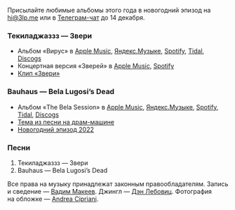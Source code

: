Присылайте любимые альбомы этого года в новогодний эпизод на [hi@3lp.me](mailto:hi@3lp.me) или в [Телеграм-чат](https://t.me/oh_lp_chat) до 14 декабря.

### Текиладжаззз — Звери

- Альбом «Вирус» в
	[Apple Music](https://music.apple.com/album/1353077445),
	[Яндекс.Музыке](https://music.yandex.com/album/58902),
	[Spotify](https://open.spotify.com/album/5iOHrN2EHQORiIvo6azQOx),
	[Tidal](https://tidal.com/browse/album/85242640),
	[Discogs](https://www.discogs.com/master/334451)
- Концертная версия «Зверей» в
	[Apple Music](https://music.apple.com/album/1353073652?i=1353074491),
	[Spotify](https://open.spotify.com/track/5rncPTbh8uSqeIBbL1RFRW)
- [Клип «Звери»](https://youtu.be/aj-NPR5WDc8 )

### Bauhaus — Bela Lugosi’s Dead

- Альбом «The Bela Session» в
	[Apple Music](https://music.apple.com/album/1434914005),
	[Яндекс.Музыке](https://music.yandex.com/album/7156925),
	[Spotify](https://open.spotify.com/album/5NhiaFlFGgymG2rDNqAcm1),
	[Tidal](https://tidal.com/browse/album/185646624),
	[Discogs](https://www.discogs.com/master/1454116)
- [Тема из песни на драм-машине](https://soundcloud.com/pepelsbey/bela-lugosi)
- [Новогодний эпизод 2022](https://3lp.me/episodes/89/)

### Песни

1. Текиладжаззз — Звери
2. Bauhaus — Bela Lugosi’s Dead

Все права на музыку принадлежат законным правообладателям.
Запись и сведение — [Вадим Макеев](https://pepelsbey.dev/).
Джингл — [Дэн Лебовиц](https://www.youtube.com/channel/UC38A5qHrlc_Zgua7vL4b96w).
Фотография на обложке — [Andrea Cipriani](https://unsplash.com/photos/GTIutdltrkA).
